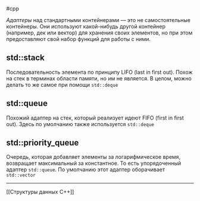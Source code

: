 #cpp

_Адаптеры_ над стандартными контейнерами — это не самостоятельные контейнеры. Они используют какой-нибудь другой контейнер (например, дек или вектор) для хранения своих элементов, но при этом предоставляют свой набор функций для работы с ними.

## std::stack

Последовательность элемента по принципу LIFO (last in first out). Похож на стек в терминах области памяти, но им не является. В целом, можно делать то же самое при помощи `std::deque`

## std::queue

Похожий адаптер на стек, который реализует идеют FIFO (first in first out). Здесь по умолчанию также используется `std::deque`

## std::priority_queue

Очередь, которая добавляет элементы за логарифмическое время, возвращает максимальный за константное. То есть упорядоченный адаптер `std::queue`. По умолчанию этот адаптер оборачивает `std::vector`

---
[[Структуры данных C++]]